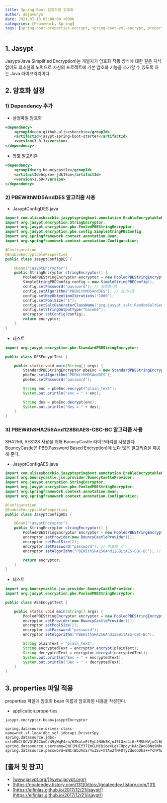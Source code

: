 ```yaml
---
title: Spring Boot 설정파일 암호화
author: dejavuhyo
date: 2021-07-13 05:00:00 +0900
categories: [Framework, Spring]
tags: [spring-boot-properties-encrypt, spring-boot-yml-encrypt, properties-encrypt, yml-encrypt, jasypt, java-simplified-encryption, spring-boot-설정파일-암호화, 설정파일-암호화]
---
```


## 1. Jasypt
Jasypt(Java Simplified Encryption)는 개발자가 암호화 작동 방식에 대한 깊은 지식 없이도 최소한의 노력으로 자신의 프로젝트에 기본 암호화 기능을 추가할 수 있도록 하는 Java 라이브러리이다.

## 2. 암호화 설정

### 1) Dependency 추가

* 설정파일 암호화

```xml
<dependency>
    <groupId>com.github.ulisesbocchio</groupId>
    <artifactId>jasypt-spring-boot-starter</artifactId>
    <version>3.0.3</version>
</dependency>
```

* 암호 알고리즘

```xml
<dependency>
    <groupId>org.bouncycastle</groupId>
    <artifactId>bcprov-jdk15on</artifactId>
    <version>1.69</version>
</dependency>
```

### 2) PBEWithMD5AndDES 알고리즘 사용

* JasyptConfigDES.java

```java
import com.ulisesbocchio.jasyptspringboot.annotation.EnableEncryptableProperties;
import org.jasypt.encryption.StringEncryptor;
import org.jasypt.encryption.pbe.PooledPBEStringEncryptor;
import org.jasypt.encryption.pbe.config.SimpleStringPBEConfig;
import org.springframework.context.annotation.Bean;
import org.springframework.context.annotation.Configuration;

@Configuration
@EnableEncryptableProperties
public class JasyptConfigDES {

    @Bean("jasyptEncryptor")
    public StringEncryptor stringEncryptor() {
        PooledPBEStringEncryptor encryptor = new PooledPBEStringEncryptor();
        SimpleStringPBEConfig config = new SimpleStringPBEConfig();
        config.setPassword("password"); // 암호화 키
        config.setAlgorithm("PBEWithMD5AndDES"); // 알고리즘
        config.setKeyObtentionIterations("1000");
        config.setPoolSize("1");
        config.setSaltGeneratorClassName("org.jasypt.salt.RandomSaltGenerator");
        config.setStringOutputType("base64");
        encryptor.setConfig(config);
        return encryptor;
    }
}
```

* 테스트

```java
import org.jasypt.encryption.pbe.StandardPBEStringEncryptor;

public class DESEncyptTest {

    public static void main(String[] args) {
        StandardPBEStringEncryptor pbeEnc = new StandardPBEStringEncryptor();
        pbeEnc.setAlgorithm("PBEWithMD5AndDES");
        pbeEnc.setPassword("password");

        String enc = pbeEnc.encrypt("plain_text");
        System.out.println("enc = " + enc);

        String des = pbeEnc.decrypt(enc);
        System.out.println("des = " + des);
    }
}
```


### 3) PBEWithSHA256And128BitAES-CBC-BC 알고리즘 사용
SHA256, AES128 사용을 위해 BouncyCastle 라이브러리를 사용한다. BouncyCastle은 PBE(Password Based Encryption)에 보다 많은 알고리즘을 제공해 준다.

* JasyptConfigAES.java

```java
import com.ulisesbocchio.jasyptspringboot.annotation.EnableEncryptableProperties;
import org.bouncycastle.jce.provider.BouncyCastleProvider;
import org.jasypt.encryption.StringEncryptor;
import org.jasypt.encryption.pbe.PooledPBEStringEncryptor;
import org.springframework.context.annotation.Bean;
import org.springframework.context.annotation.Configuration;

@Configuration
@EnableEncryptableProperties
public class JasyptConfigAES {

    @Bean("jasyptEncryptor")
    public StringEncryptor stringEncryptor() {
        PooledPBEStringEncryptor encryptor = new PooledPBEStringEncryptor();
        encryptor.setProvider(new BouncyCastleProvider());
        encryptor.setPoolSize(2);
        encryptor.setPassword("password"); // 암호화 키
        encryptor.setAlgorithm("PBEWithSHA256And128BitAES-CBC-BC"); // 알고리즘

        return encryptor;
    }
}
```

* 테스트

```java
import org.bouncycastle.jce.provider.BouncyCastleProvider;
import org.jasypt.encryption.pbe.PooledPBEStringEncryptor;

public class AESEncyptTest {

    public static void main(String[] args) {
        PooledPBEStringEncryptor encryptor = new PooledPBEStringEncryptor();
        encryptor.setProvider(new BouncyCastleProvider());
        encryptor.setPoolSize(2);
        encryptor.setPassword("password");
        encryptor.setAlgorithm("PBEWithSHA256And128BitAES-CBC-BC");

        String plainText = "plain_text";
        String encryptedText = encryptor.encrypt(plainText);
        String decryptedText = encryptor.decrypt(encryptedText);
        System.out.println("Enc = " + encryptedText);
        System.out.println("Dec = " + decryptedText);
    }
}
```

## 3. properties 파일 적용
properties 파일에 암호화 bean 이름과 암호화된 내용을 작성한다.

* application.properties

```text
jasypt.encryptor.bean=jasyptEncryptor

spring.datasource.driver-class-name=net.sf.log4jdbc.sql.jdbcapi.DriverSpy
spring.datasource.jdbc-url=ENC(OCVOlP4CAmC/49yWqP4rn/6ZKuleEtEyLJNUh5KjuJEfGzd4iGrFMShHVjoCL6GCeCK9jmArUZO/G7F0jQmsarR6TYMUwag6trEv33e3tcs=)
spring.datasource.username=ENC(MHEf37ImCLMjbioeXLqYCRpgyjUAcZAo88Nq9NbCd4I=)
spring.datasource.password=ENC(BbJAsSr4uISv+mTAw2fN+UTy2dodoDh3++YchPhw5qI=)
```

## [출처 및 참고]
* [www.jasypt.org/](www.jasypt.org/)
* [https://goateedev.tistory.com/131](https://goateedev.tistory.com/131)
* [https://elfinlas.github.io/2017/12/21/jsaypt/](https://elfinlas.github.io/2017/12/21/jsaypt/)

